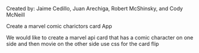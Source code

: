 Created by: Jaime Cedillo, Juan Arechiga, Robert McShinsky, and Cody McNeill

Create a marvel comic charictors card App

We would like to  create a marvel api card that has a comic character on one side and then movie on the other side 
use css for the card flip 
